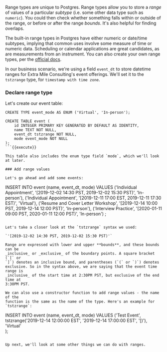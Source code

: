 Range types are unique to Postgres. Range types allow you to store a _range_ of
 values of a particular _subtype_ (i.e. some other data type such as 
 `numeric`). You could then check whether something falls within
  or outside of the range, or before 
 or after the range _bounds_. It's also helpful for finding overlaps.

 The built-in range types in Postgres have 
 either numeric or date/time subtypes, implying that common uses involve some 
 measure of time or numeric data. Scheduling or 
 calendar applications are great candidates, as are measurements from an 
 instrument. You can also create your own range types, per the 
 [official docs](https://www.postgresql.org/docs/current/rangetypes.html).

In our business scenario, we're using a field `event_dt` to store datetime 
ranges for Extra Mile Consulting's event offerings. We'll set it to the 
`tstzrange` type, for `timestamp with time zone`.

### Declare range type

Let's create our event table:

```
CREATE TYPE event_mode AS ENUM ('Virtual', 'In-person');

CREATE TABLE event (
    id INTEGER PRIMARY KEY GENERATED BY DEFAULT AS IDENTITY,
    name TEXT NOT NULL,
    event_dt tstzrange NOT NULL,
    mode event_mode NOT NULL
);
```{{execute}}

This table also includes the enum type field `mode`, which we'll look at later.

### Add range values

Let's go ahead and add some events:

```
INSERT INTO event (name, event_dt, mode)
    VALUES ('Individual Appointment', '[2019-12-02 14:30 PST, 2019-12-02 15:30 PST)', 'In-person'),
            ('Individual Appointment', '[2019-12-11 17:00 EST, 2019-12-11 17:30 EST)', 'Virtual'),
            ('Resume and Cover Letter Workshop', '[2019-12-14 10:00 PST, 2019-12-14 12:00 PST)', 'In-person'),
            ('Interview Practice', '[2020-01-11 09:00 PST, 2020-01-11 12:00 PST)', 'In-person')
;
```{{execute}}

Let's take a closer look at the `tstzrange` syntax we used:

`'[2019-12-02 14:30 PST, 2019-12-02 15:30 PST)'`

Range are expressed with lower and upper **bounds**, and these bounds can be 
_inclusive_ or _exclusive_ of the boundary points. A square bracket (`[` or 
`]`) denotes an inclusive bound, and parentheses (`(` or `)`) denotes 
exclusive. So in the syntax above, we are saying that the event time range is 
_inclusive_ of the start time at 2:30PM PST, but exclusive of the end time at 
3:30PM PST.

We can also use a constructor function to add range values - the name of the 
function is the same as the name of the type. Here's an example for `tstzrange`:

```
INSERT INTO event (name, event_dt, mode)
VALUES ('Test Event', 
        tstzrange('2019-12-14 12:00:00 EST', '2019-12-14 17:00:00 EST', '[)'),
        'Virtual'        
);
```{{execute}}

Up next, we'll look at some other things we can do with ranges.

